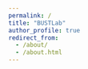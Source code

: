 ```yaml
---
permalink: /
title: "BUSTLab"
author_profile: true
redirect_from: 
  - /about/
  - /about.html
---
```

